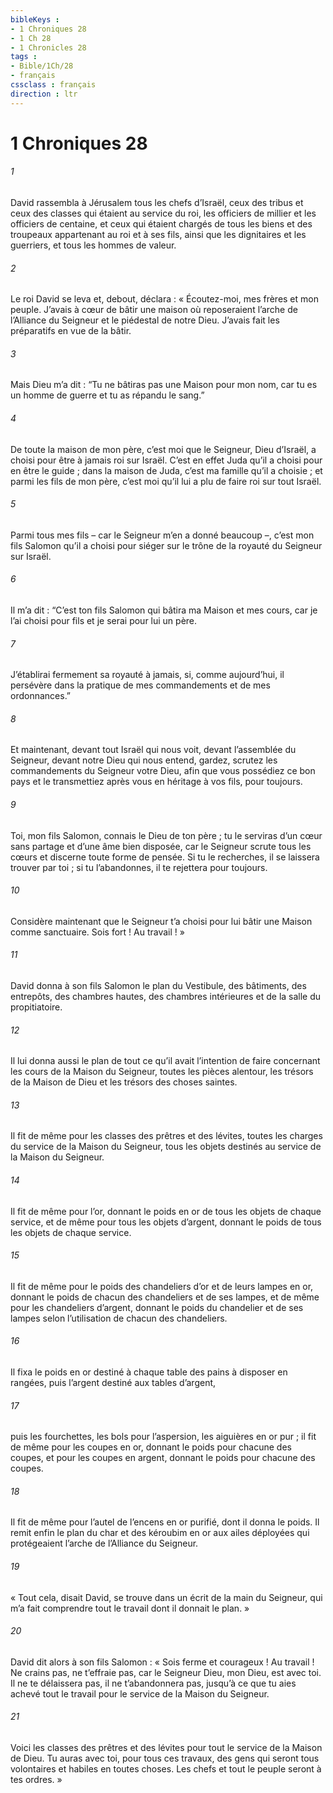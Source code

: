 ```yaml
---
bibleKeys : 
- 1 Chroniques 28
- 1 Ch 28
- 1 Chronicles 28
tags : 
- Bible/1Ch/28
- français
cssclass : français
direction : ltr
---
```


# 1 Chroniques 28

###### 1
David rassembla à Jérusalem tous les chefs d’Israël, ceux des tribus et ceux des classes qui étaient au service du roi, les officiers de millier et les officiers de centaine, et ceux qui étaient chargés de tous les biens et des troupeaux appartenant au roi et à ses fils, ainsi que les dignitaires et les guerriers, et tous les hommes de valeur.
###### 2
Le roi David se leva et, debout, déclara : « Écoutez-moi, mes frères et mon peuple. J’avais à cœur de bâtir une maison où reposeraient l’arche de l’Alliance du Seigneur et le piédestal de notre Dieu. J’avais fait les préparatifs en vue de la bâtir.
###### 3
Mais Dieu m’a dit : “Tu ne bâtiras pas une Maison pour mon nom, car tu es un homme de guerre et tu as répandu le sang.”
###### 4
De toute la maison de mon père, c’est moi que le Seigneur, Dieu d’Israël, a choisi pour être à jamais roi sur Israël. C’est en effet Juda qu’il a choisi pour en être le guide ; dans la maison de Juda, c’est ma famille qu’il a choisie ; et parmi les fils de mon père, c’est moi qu’il lui a plu de faire roi sur tout Israël.
###### 5
Parmi tous mes fils – car le Seigneur m’en a donné beaucoup –, c’est mon fils Salomon qu’il a choisi pour siéger sur le trône de la royauté du Seigneur sur Israël.
###### 6
Il m’a dit : “C’est ton fils Salomon qui bâtira ma Maison et mes cours, car je l’ai choisi pour fils et je serai pour lui un père.
###### 7
J’établirai fermement sa royauté à jamais, si, comme aujourd’hui, il persévère dans la pratique de mes commandements et de mes ordonnances.”
###### 8
Et maintenant, devant tout Israël qui nous voit, devant l’assemblée du Seigneur, devant notre Dieu qui nous entend, gardez, scrutez les commandements du Seigneur votre Dieu, afin que vous possédiez ce bon pays et le transmettiez après vous en héritage à vos fils, pour toujours.
###### 9
Toi, mon fils Salomon, connais le Dieu de ton père ; tu le serviras d’un cœur sans partage et d’une âme bien disposée, car le Seigneur scrute tous les cœurs et discerne toute forme de pensée. Si tu le recherches, il se laissera trouver par toi ; si tu l’abandonnes, il te rejettera pour toujours.
###### 10
Considère maintenant que le Seigneur t’a choisi pour lui bâtir une Maison comme sanctuaire. Sois fort ! Au travail ! »
###### 11
David donna à son fils Salomon le plan du Vestibule, des bâtiments, des entrepôts, des chambres hautes, des chambres intérieures et de la salle du propitiatoire.
###### 12
Il lui donna aussi le plan de tout ce qu’il avait l’intention de faire concernant les cours de la Maison du Seigneur, toutes les pièces alentour, les trésors de la Maison de Dieu et les trésors des choses saintes.
###### 13
Il fit de même pour les classes des prêtres et des lévites, toutes les charges du service de la Maison du Seigneur, tous les objets destinés au service de la Maison du Seigneur.
###### 14
Il fit de même pour l’or, donnant le poids en or de tous les objets de chaque service, et de même pour tous les objets d’argent, donnant le poids de tous les objets de chaque service.
###### 15
Il fit de même pour le poids des chandeliers d’or et de leurs lampes en or, donnant le poids de chacun des chandeliers et de ses lampes, et de même pour les chandeliers d’argent, donnant le poids du chandelier et de ses lampes selon l’utilisation de chacun des chandeliers.
###### 16
Il fixa le poids en or destiné à chaque table des pains à disposer en rangées, puis l’argent destiné aux tables d’argent,
###### 17
puis les fourchettes, les bols pour l’aspersion, les aiguières en or pur ; il fit de même pour les coupes en or, donnant le poids pour chacune des coupes, et pour les coupes en argent, donnant le poids pour chacune des coupes.
###### 18
Il fit de même pour l’autel de l’encens en or purifié, dont il donna le poids. Il remit enfin le plan du char et des kéroubim en or aux ailes déployées qui protégeaient l’arche de l’Alliance du Seigneur.
###### 19
« Tout cela, disait David, se trouve dans un écrit de la main du Seigneur, qui m’a fait comprendre tout le travail dont il donnait le plan. »
###### 20
David dit alors à son fils Salomon : « Sois ferme et courageux ! Au travail ! Ne crains pas, ne t’effraie pas, car le Seigneur Dieu, mon Dieu, est avec toi. Il ne te délaissera pas, il ne t’abandonnera pas, jusqu’à ce que tu aies achevé tout le travail pour le service de la Maison du Seigneur.
###### 21
Voici les classes des prêtres et des lévites pour tout le service de la Maison de Dieu. Tu auras avec toi, pour tous ces travaux, des gens qui seront tous volontaires et habiles en toutes choses. Les chefs et tout le peuple seront à tes ordres. »
